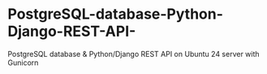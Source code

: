 # PostgreSQL-database-Python-Django-REST-API-
PostgreSQL database &amp;  Python/Django REST API on Ubuntu 24 server  with Gunicorn
